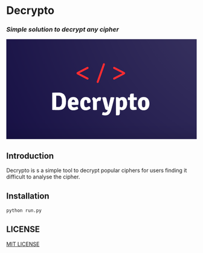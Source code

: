 # Decrypto
### _Simple solution to decrypt any cipher_
![image](decrypto/static/decrypto_logo.png)

## Introduction
Decrypto is s a simple tool to decrypt popular ciphers for users finding it difficult to analyse the cipher.

## Installation

```sh
python run.py
```

## LICENSE

[MIT LICENSE](http://www.tldrlegal.com/license/mit-license)
